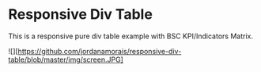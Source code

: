 # Responsive Div Table 

This is a responsive pure div table example with BSC KPI/Indicators Matrix.

![][https://github.com/jordanamorais/responsive-div-table/blob/master/img/screen.JPG]
